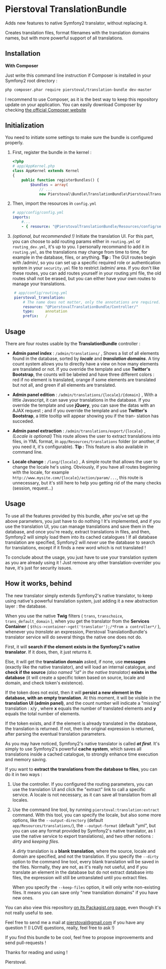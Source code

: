 Pierstoval TranslationBundle
==================

Adds new features to native Symfony2 translator, without replacing it.

Creates translation files, format filenames with the translation domains names, but with more powerful support of all translations.

Installation
-------------------------

**With Composer**

Just write this command line instruction if Composer is installed in your Symfony2 root directory :

```bash
php composer.phar require pierstoval/translation-bundle dev-master
```

I recommend to use Composer, as it is the best way to keep this repository update on your application.
You can easily download Composer by checking [the official Composer website](http://getcomposer.org/)

Initialization
-------------------------

You need to initiate some settings to make sure the bundle is configured properly. 

1. First, register the bundle in the kernel :

    ```php
    <?php
    # app/AppKernel.php
    class AppKernel extends Kernel
    {
        public function registerBundles() {
            $bundles = array(
                // ...
                new Pierstoval\Bundle\TranslationBundle\PierstovalTranslationBundle(),// Registers Pierstoval TranslationBundle
    
    ```

2. Then, import the resources in `config.yml`

    ```yaml
    # app/config/config.yml
    imports:
        #...
        - { resource: "@PierstovalTranslationBundle/Resources/config/services.xml" }
    ```

3. *(optional, but recommended !)* Initiate the translation UI.
    For this part, you can choose to add routing params either in `routing.yml` or `routing_dev.yml`, it's up to you. I personally recommand to add it in `routing.yml`, as the translations may change from time to time, for example in the database, files, or anything.
    **Tip :** The GUI routes begin with /admin/, so you can set up a specific required role or authentication system in your `security.yml` file to restrict /admin/ area. If you don't like these routes, you can add routes yourself in your routing.yml file, the old routes shall not be erased, but you can either have your own routes to manage your translations.
    
```yaml
    # app/config/routing.yml
    pierstoval_translation:
        # The name does not matter, only the annotations are required.
        resource: "@PierstovalTranslationBundle/Controller/"
        type:     annotation
        prefix:   /
```

Usage
-------------------------

There are four routes usable by the **TranslationBundle** controller :

+ **Admin panel index** :
    `/admin/translations/` , Shows a list of all elements found in the database, sorted by ***locale*** and ***translation domains***. A tiny count system allows you to directly have a view on how many elements are translated or not. If you override the template and use **Twitter's Bootstrap**, the counts will be labeled and have three different colors : red if no element is translated, orange if some elements are translated but not all, and green if all elements are translated.

+ **Admin panel edition** :
    `/admin/translations/{locale}/{domain}` , With a little Javascript, it can save your translations in the database. If you override the template and use **jQuery**, you can save the datas with an AJAX request ; and if you override the template and use **Twitter's Bootstrap**, a little tooltip will appear showing you if the tran- slation has succeded.

+ **Admin panel extraction** :
    `/admin/translations/export/{locale}` , *(Locale is optional)* This route allows the user to extract translations into files, in YML format, in `app/Resources/translations` folder (or another, if you need it, it's configurable). **Tip :** This feature is also available in command line.

+ **Locale change** :
    `/lang/{locale}` , A simple route that allows the user to change the locale he's using. Obviously, if you have all routes beginning with the locale, for example `http://www.mysite.com/{locale}/action/param/...`, this route is unnecessary, but it's still here to help you getting rid of the many checks (session, request...)

Usage
-------------------------

To use all the features provided by this bundle, after you've set up the above parameters, you just have to do nothing ! It's implemented, and if you use the translation UI, you can manage translations and save them in the database, and once you're ready, extract translations in files, and then, Symfony2 will simply load them into its cached catalogues !
If all database translation are specified, Symfony2 will *never* use the database to search for translations, except if it finds a new word which is not translated !
 
To conclude about the usage, you just have to use your translation system as you are already using it ! Just remove any other translation-overrider you have, it's just for security issues.


How it works, behind
-------------------------

The new translator simply extends Symfony2's native translator, to keep using native's powerful translation system, just adding it a new abstraction layer : the database.

When you use the native **Twig** filters ( `trans`, `transchoice`, `trans_default_domain` ), when you get the translator from the **Services Container** ( `$this->container->get('translator');/*From a controller*/` ), whenever you *translate* an expression, Pierstoval TranslationBundle's translator service will do several things the native one does not do.

First, it will **search if the element exists in the Symfony2's native translator**.
If it does, then, it just returns it.

Else, it will get the **translation domain** asked, if none, use **messages** (exactly like the native translator), and will load an internal catalogue, and **check if the source** *(also named "id" in the native translator)* **exists in the database** (it will create a specific token based on source, locale and domain, and check token's existence).

If the token does not exist, then it will **persist a new element in the database, with an empty translation**. At this moment, it will be visible in the **translation UI (admin panel)**, and the count number will indicate a "missing" translation : x/y , where **x** equals the number of translated elements and **y** equals the total number of elements.

If the token exists, and if the element is already translated in the database, the translation is returned. If not, then the original expression is returned, after parsing the eventual translation parameters.

As you may have noticed, Symfony2's native translator is called ***at first***. It's simply to use Symfony2's powerful **cache system**, which saves all translations inside a cached catalogue, to strongly enhance time execution and memory saving.
 
If you want to **extract the translations from the database to files**, you can do it in two ways :

1. Use the controller. If you configured the routing parameters, you can use the translation UI and click the "extract" link to call a specific service. A locale is not necessary, as it can save all translation from all locales.
2. Use the command line tool, by running `pierstoval:translation:extract` command. With this tool, you can specify the locale, but also some more options, like the `--output-directory` (default `app/Resources/translations/`), the `--output-format` (default "yml", but you can use any format provided by Symfony2's native translator, as I use the native service to export translations), and two other notions : *dirty* and *keeping files*.

    A *dirty* translation is a **blank translation**, where the source, locale and domain are specified, and not the translation. If you specify the `--dirty` option to the command line tool, every blank translation will be saved in the files. Normally, they are not, as it's really not useful, and if you translate an element in the database but do not extract database into files, the expression will still be untranslated until you extract files.

    When you specify the `--keep-files` option, it will only write non-existing files. It means you can save only "new translation domains" if you have new ones.


You can also view this repository [on its Packagist.org page](https://packagist.org/packages/pierstoval/translation-bundle), even though it's not really useful to see.

Feel free to send me a mail at pierstoval@gmail.com if you have any question !! (I LOVE questions, really, feel free to ask !)
 
If you find this bundle to be cool, feel free to propose improvements and send pull-requests !

Thanks for reading and using !

Pierstoval.
